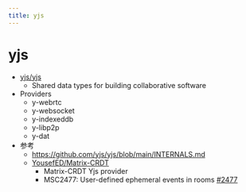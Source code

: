```yaml
---
title: yjs
---
```


# yjs

- [yjs/yjs](https://github.com/yjs/yjs)
  - Shared data types for building collaborative software
- Providers
  - y-webrtc
  - y-websocket
  - y-indexeddb
  - y-libp2p
  - y-dat
- 参考
  - https://github.com/yjs/yjs/blob/main/INTERNALS.md
  - [YousefED/Matrix-CRDT](https://github.com/YousefED/Matrix-CRDT)
    - Matrix-CRDT Yjs provider
    - MSC2477: User-defined ephemeral events in rooms [#2477](https://github.com/matrix-org/matrix-spec-proposals/pull/2477)
